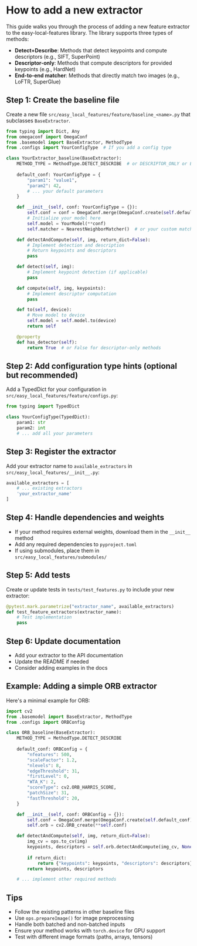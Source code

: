 # How to add a new extractor

This guide walks you through the process of adding a new feature extractor to the easy-local-features library. The library supports three types of methods:

- **Detect+Describe**: Methods that detect keypoints and compute descriptors (e.g., SIFT, SuperPoint)
- **Descriptor-only**: Methods that compute descriptors for provided keypoints (e.g., HardNet)
- **End-to-end matcher**: Methods that directly match two images (e.g., LoFTR, SuperGlue)

## Step 1: Create the baseline file

Create a new file `src/easy_local_features/feature/baseline_<name>.py` that subclasses `BaseExtractor`.

```python
from typing import Dict, Any
from omegaconf import OmegaConf
from .basemodel import BaseExtractor, MethodType
from .configs import YourConfigType  # If you add a config type

class YourExtractor_baseline(BaseExtractor):
    METHOD_TYPE = MethodType.DETECT_DESCRIBE  # or DESCRIPTOR_ONLY or END2END_MATCHER
    
    default_conf: YourConfigType = {
        "param1": "value1",
        "param2": 42,
        # ... your default parameters
    }

    def __init__(self, conf: YourConfigType = {}):
        self.conf = conf = OmegaConf.merge(OmegaConf.create(self.default_conf), conf)
        # Initialize your model here
        self.model = YourModel(**conf)
        self.matcher = NearestNeighborMatcher()  # or your custom matcher

    def detectAndCompute(self, img, return_dict=False):
        # Implement detection and description
        # Return keypoints and descriptors
        pass

    def detect(self, img):
        # Implement keypoint detection (if applicable)
        pass

    def compute(self, img, keypoints):
        # Implement descriptor computation
        pass

    def to(self, device):
        # Move model to device
        self.model = self.model.to(device)
        return self

    @property
    def has_detector(self):
        return True  # or False for descriptor-only methods
```

## Step 2: Add configuration type hints (optional but recommended)

Add a TypedDict for your configuration in `src/easy_local_features/feature/configs.py`:

```python
from typing import TypedDict

class YourConfigType(TypedDict):
    param1: str
    param2: int
    # ... add all your parameters
```

## Step 3: Register the extractor

Add your extractor name to `available_extractors` in `src/easy_local_features/__init__.py`:

```python
available_extractors = [
    # ... existing extractors
    'your_extractor_name'
]
```

## Step 4: Handle dependencies and weights

- If your method requires external weights, download them in the `__init__` method
- Add any required dependencies to `pyproject.toml`
- If using submodules, place them in `src/easy_local_features/submodules/`

## Step 5: Add tests

Create or update tests in `tests/test_features.py` to include your new extractor:

```python
@pytest.mark.parametrize("extractor_name", available_extractors)
def test_feature_extractors(extractor_name):
    # Test implementation
    pass
```

## Step 6: Update documentation

- Add your extractor to the API documentation
- Update the README if needed
- Consider adding examples in the docs

## Example: Adding a simple ORB extractor

Here's a minimal example for ORB:

```python
import cv2
from .basemodel import BaseExtractor, MethodType
from .configs import ORBConfig

class ORB_baseline(BaseExtractor):
    METHOD_TYPE = MethodType.DETECT_DESCRIBE
    
    default_conf: ORBConfig = {
        "nfeatures": 500,
        "scaleFactor": 1.2,
        "nlevels": 8,
        "edgeThreshold": 31,
        "firstLevel": 0,
        "WTA_K": 2,
        "scoreType": cv2.ORB_HARRIS_SCORE,
        "patchSize": 31,
        "fastThreshold": 20,
    }

    def __init__(self, conf: ORBConfig = {}):
        self.conf = OmegaConf.merge(OmegaConf.create(self.default_conf), conf)
        self.orb = cv2.ORB_create(**self.conf)

    def detectAndCompute(self, img, return_dict=False):
        img_cv = ops.to_cv(img)
        keypoints, descriptors = self.orb.detectAndCompute(img_cv, None)
        
        if return_dict:
            return {"keypoints": keypoints, "descriptors": descriptors}
        return keypoints, descriptors

    # ... implement other required methods
```

## Tips

- Follow the existing patterns in other baseline files
- Use `ops.prepareImage()` for image preprocessing
- Handle both batched and non-batched inputs
- Ensure your method works with `torch.device` for GPU support
- Test with different image formats (paths, arrays, tensors)
